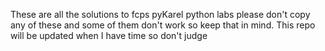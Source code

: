 These are all the solutions to fcps pyKarel python labs please don't copy any of these and some of them don't work so keep that in mind. This repo will be updated 
when I have time so don't judge
